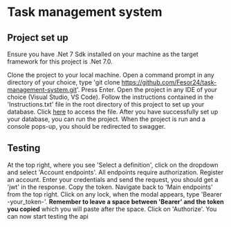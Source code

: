 # Task management system
## Project set up
Ensure you have .Net 7 Sdk installed on your machine as the target framework for this project is .Net 7.0.

Clone the project to your local machine. Open a command prompt in any directory of your choice, type 'git clone https://github.com/Fesor24/task-management-system.git'. Press Enter. Open the project in any IDE of your choice (Visual Studio, VS Code). Follow the instructions contained in the 'Instructions.txt' file in the root directory of this project to set up your database. Click [here](https://github.com/Fesor24/task-management-system/blob/main/Instructions.txt) to access the file. After you have successfully set up your database, you can run the project. When the project is run and a console pops-up, you should be redirected to swagger.

## Testing
At the top right, where you see 'Select a definition', click on the dropdown and select 'Account endpoints'. All endpoints require authorization. Register an account. Enter your credentials and send the request, you should get a 'jwt' in the response. Copy the token. Navigate back to 'Main endpoints' from the top right. Click on any lock, when the modal appears, type 'Bearer -your_token-'. **Remember to leave a space between 'Bearer' and the token you copied** which you will paste after the space. Click on 'Authorize'. You can now start testing the api
